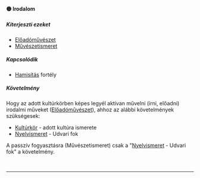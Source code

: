 #### 🟡 Irodalom

##### Kiterjeszti ezeket

- [Előadóművészet](../kepzettsegek.muveszeti/eloadomuveszet.md)
- [Művészetismeret](../kepzettsegek.muveszeti/muveszetismeret.md)

##### Kapcsolódik

- [Hamisítás](../fortelyok.altalanos/hamisitas.md) fortély

##### Követelmény

Hogy az adott kultúrkörben képes legyél aktívan művelni (írni, előadni) irodalmi műveket ([Előadóművészet](../kepzettsegek.muveszeti/eloadomuveszet.md)), ahhoz az alábbi követelmények szükségesek:
- [Kultúrkör](../hatterek.kiemelt/kulturkor.md) - adott kultúra ismerete
- [Nyelvismeret](../hatterek.kiemelt/nyelvismeret.md) - Udvari fok

A passzív fogyasztásra (Művészetismeret) csak a  "[Nyelvismeret](../hatterek.kiemelt/nyelvismeret.md) - Udvari fok" a követelmény.

<br />

---
